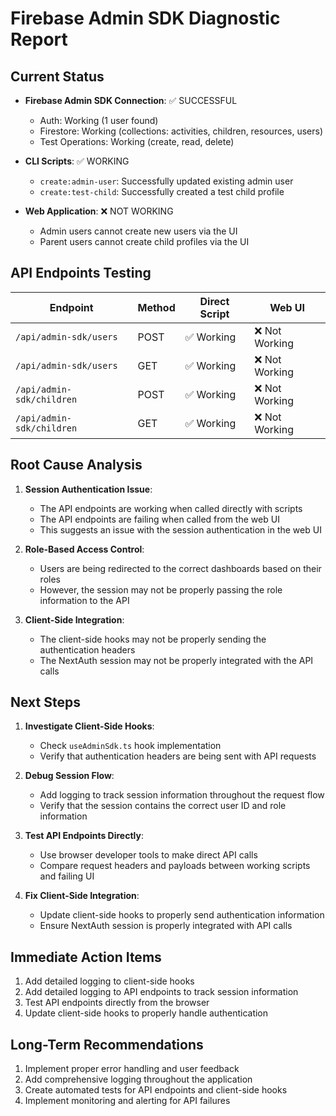 # Firebase Admin SDK Diagnostic Report

## Current Status

- **Firebase Admin SDK Connection**: ✅ SUCCESSFUL
  - Auth: Working (1 user found)
  - Firestore: Working (collections: activities, children, resources, users)
  - Test Operations: Working (create, read, delete)

- **CLI Scripts**: ✅ WORKING
  - `create:admin-user`: Successfully updated existing admin user
  - `create:test-child`: Successfully created a test child profile

- **Web Application**: ❌ NOT WORKING
  - Admin users cannot create new users via the UI
  - Parent users cannot create child profiles via the UI

## API Endpoints Testing

| Endpoint | Method | Direct Script | Web UI |
|----------|--------|---------------|--------|
| `/api/admin-sdk/users` | POST | ✅ Working | ❌ Not Working |
| `/api/admin-sdk/users` | GET | ✅ Working | ❌ Not Working |
| `/api/admin-sdk/children` | POST | ✅ Working | ❌ Not Working |
| `/api/admin-sdk/children` | GET | ✅ Working | ❌ Not Working |

## Root Cause Analysis

1. **Session Authentication Issue**:
   - The API endpoints are working when called directly with scripts
   - The API endpoints are failing when called from the web UI
   - This suggests an issue with the session authentication in the web UI

2. **Role-Based Access Control**:
   - Users are being redirected to the correct dashboards based on their roles
   - However, the session may not be properly passing the role information to the API

3. **Client-Side Integration**:
   - The client-side hooks may not be properly sending the authentication headers
   - The NextAuth session may not be properly integrated with the API calls

## Next Steps

1. **Investigate Client-Side Hooks**:
   - Check `useAdminSdk.ts` hook implementation
   - Verify that authentication headers are being sent with API requests

2. **Debug Session Flow**:
   - Add logging to track session information throughout the request flow
   - Verify that the session contains the correct user ID and role information

3. **Test API Endpoints Directly**:
   - Use browser developer tools to make direct API calls
   - Compare request headers and payloads between working scripts and failing UI

4. **Fix Client-Side Integration**:
   - Update client-side hooks to properly send authentication information
   - Ensure NextAuth session is properly integrated with API calls

## Immediate Action Items

1. Add detailed logging to client-side hooks
2. Add detailed logging to API endpoints to track session information
3. Test API endpoints directly from the browser
4. Update client-side hooks to properly handle authentication

## Long-Term Recommendations

1. Implement proper error handling and user feedback
2. Add comprehensive logging throughout the application
3. Create automated tests for API endpoints and client-side hooks
4. Implement monitoring and alerting for API failures